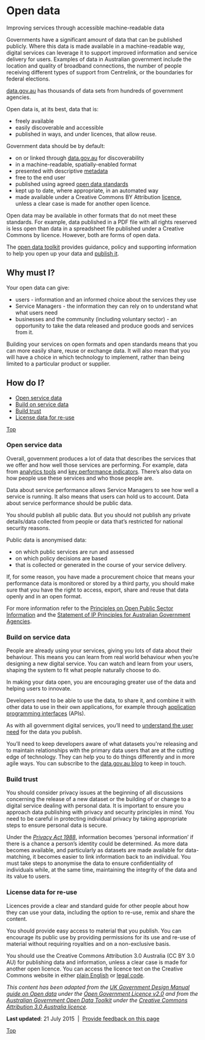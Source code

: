 Open data
=========

Improving services through accessible machine-readable data

Governments have a significant amount of data that can be published publicly. Where this data is made available in a machine-readable way, digital services can leverage it to support improved information and service delivery for users. Examples of data in Australian government include the location and quality of broadband connections, the number of people receiving different types of support from Centrelink, or the boundaries for federal elections.

[data.gov.au](http://data.gov.au/) has thousands of data sets from hundreds of government agencies.

Open data is, at its best, data that is:

-   freely available
-   easily discoverable and accessible
-   published in ways, and under licences, that allow reuse.

Government data should be by default:

-   on or linked through [data.gov.au](http://data.gov.au/) for discoverability
-   in a machine-readable, spatially-enabled format
-   presented with descriptive [metadata](https://toolkit.data.gov.au/index.php?title=Publishing_your_data#Intro_to_metadata "Publishing your data")
-   free to the end user
-   published using agreed [open data standards](https://toolkit.data.gov.au/index.php?title=Publishing_your_data#Standards "Publishing your data")
-   kept up to date, where appropriate, in an automated way
-   made available under a Creative Commons BY Attribution [licence](https://toolkit.data.gov.au/index.php?title=Publishing_your_data#Licensing_your_data "Publishing your data"), unless a clear case is made for another open licence.

Open data may be available in other formats that do not meet these standards. For example, data published in a PDF file with all rights reserved is less open than data in a spreadsheet file published under a Creative Commons by licence. However, both are forms of open data.

The [open data toolkit](https://toolkit.data.gov.au/) provides guidance, policy and supporting information to help you open up your data and [publish it](https://toolkit.data.gov.au/index.php?title=Publishing_your_data).

Why must I?
-----------

Your open data can give:

-   users - information and an informed choice about the services they use
-   Service Managers - the information they can rely on to understand what what users need
-   businesses and the community (including voluntary sector) - an opportunity to take the data released and produce goods and services from it.

Building your services on open formats and open standards means that you can more easily share, reuse or exchange data. It will also mean that you will have a choice in which technology to implement, rather than being limited to a particular product or supplier.

How do I?
---------

-   [Open service data](../../node/526.html#openservice)
-   [Build on service data](../../node/526.html#buildon)
-   [Build trust](../../node/526.html#buildtrust)
-   [License data for re-use](../../node/526.html#licensedata)

[Top](../../node/526.html#)

### Open service data

Overall, government produces a lot of data that describes the services that we offer and how well those services are performing. For example, data from [analytics tools](../../node/381.html) and [key performance indicators](../../node/881.html). There’s also data on how people use these services and who those people are.

Data about service performance allows Service Managers to see how well a service is running. It also means that users can hold us to account. Data about service performance should be public data.

You should publish all public data. But you should not publish any private details/data collected from people or data that’s restricted for national security reasons.

Public data is anonymised data:

-   on which public services are run and assessed
-   on which policy decisions are based
-   that is collected or generated in the course of your service delivery.

If, for some reason, you have made a procurement choice that means your performance data is monitored or stored by a third party, you should make sure that you have the right to access, export, share and reuse that data openly and in an open format.

For more information refer to the [Principles on Open Public Sector Information](http://www.oaic.gov.au/information-policy/information-policy-resources/information-policy-agency-resources/principles-on-open-public-sector-information) and the [Statement of IP Principles for Australian Government Agencies](http://www.ag.gov.au/RightsAndProtections/IntellectualProperty/Pages/AustralianGovernmentIPrules.aspx).

### Build on service data

People are already using your services, giving you lots of data about their behaviour. This means you can learn from real world behaviour when you’re designing a new digital service. You can watch and learn from your users, shaping the system to fit what people naturally choose to do.

In making your data open, you are encouraging greater use of the data and helping users to innovate.

Developers need to be able to use the data, to share it, and combine it with other data to use in their own applications, for example through [application programming interfaces](../../node/546.html) (APIs).

As with all government digital services, you’ll need to [understand the user need](../../node/481.html) for the data you publish.

You’ll need to keep developers aware of what datasets you're releasing and to maintain relationships with the primary data users that are at the cutting edge of technology. They can help you to do things differently and in more agile ways. You can subscribe to the [data.gov.au blog](http://www.finance.gov.au/taxonomy/term/1274/feed/) to keep in touch.

### Build trust

You should consider privacy issues at the beginning of all discussions concerning the release of a new dataset or the building of or change to a digital service dealing with personal data. It is important to ensure you approach data publishing with privacy and security principles in mind. You need to be careful in protecting individual privacy by taking appropriate steps to ensure personal data is secure.

Under the *[Privacy Act 1988](http://www.comlaw.gov.au/Details/C2011C00157)*, information becomes ‘personal information’ if there is a chance a person’s identity could be determined. As more data becomes available, and particularly as datasets are made available for data-matching, it becomes easier to link information back to an individual. You must take steps to anonymise the data to ensure confidentiality of individuals while, at the same time, maintaining the integrity of the data and its value to users.

### License data for re-use

Licences provide a clear and standard guide for other people about how they can use your data, including the option to re-use, remix and share the content.

You should provide easy access to material that you publish. You can encourage its public use by providing permissions for its use and re-use of material without requiring royalties and on a non-exclusive basis.

You should use the Creative Commons Attribution 3.0 Australia (CC BY 3.0 AU) for publishing data and information, unless a clear case is made for another open licence. You can access the licence text on the Creative Commons website in either [plain English](http://creativecommons.org/licenses/by/3.0/au/deed.en) or [legal code](http://creativecommons.org/licenses/by/3.0/au/legalcode).

*This content has been adapted from the* [*UK Government Design Manual guide on Open data*](https://www.gov.uk/service-manual/technology/open-data.html) *under the* [*Open Government Licence v2.0*](http://www.nationalarchives.gov.uk/doc/open-government-licence/version/2) *and from the* [*Australian Government Open Data Toolkit*](https://toolkit.data.gov.au/) *under the* [*Creative Commons Attribution 3.0 Australia licence*](https://creativecommons.org/licenses/by/3.0/au/deed.en)*.*

**Last updated**: 21 July 2015  |  [Provide feedback on this page](../../feedback%3Furl_from=OpenData.html)

[Top](../../node/526.html#)

